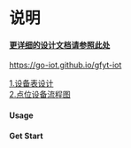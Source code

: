 # 说明 

#### [更详细的设计文档请参照此处](docs/README.MD)

https://go-iot.github.io/gfyt-iot

[1.设备表设计](docs/publish/1.设备表设计.html)  
[2.点位设备流程图](docs/publish/gfyt-iot.html)
#### Usage

#### Get Start

